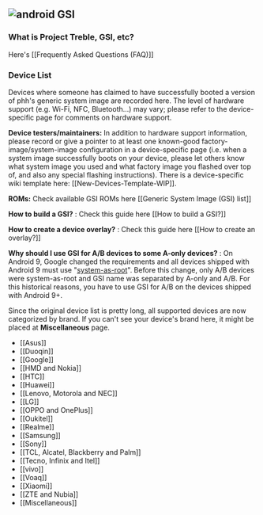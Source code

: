 ## ![android GSI](https://i.imgur.com/cJJ0zxQ.png)
### What is Project Treble, GSI, etc?
Here's [[Frequently Asked Questions (FAQ)]]

### Device List
Devices where someone has claimed to have successfully booted a version of phh's generic system image are recorded here.  The level of hardware support (e.g. Wi-Fi, NFC, Bluetooth...) may vary; please refer to the device-specific page for comments on hardware support.

**Device testers/maintainers:**  In addition to hardware support information, please record or give a pointer to at least one known-good factory-image/system-image configuration in a device-specific page (i.e. when a system image successfully boots on your device, please let others know what system image you used and what factory image you flashed over top of, and also any special flashing instructions).  There is a device-specific wiki template here:  [[New-Devices-Template-WIP]].

**ROMs:** Check available GSI ROMs here [[Generic System Image (GSI) list]]

**How to build a GSI?** : Check this guide here [[How to build a GSI?]]

**How to create a device overlay?** : Check this guide here [[How to create an overlay?]]

**Why should I use GSI for A/B devices to some A-only devices?** : On Android 9, Google changed the requirements and all devices shipped with Android 9 must use "[system-as-root](https://source.android.com/devices/bootloader/partitions/system-as-root)". Before this change, only A/B devices were system-as-root and GSI name was separated by A-only and A/B. For this historical reasons, you have to use GSI for A/B on the devices shipped with Android 9+.

Since the original device list is pretty long, all supported devices are now categorized by brand. If you can't see your device's brand here, it might be placed at **Miscellaneous** page.

* [[Asus]]
* [[Duoqin]]
* [[Google]]
* [[HMD and Nokia]]
* [[HTC]]
* [[Huawei]]
* [[Lenovo, Motorola and NEC]]
* [[LG]]
* [[OPPO and OnePlus]]
* [[Oukitel]]
* [[Realme]]
* [[Samsung]]
* [[Sony]]
* [[TCL, Alcatel, Blackberry and Palm]]
* [[Tecno, Infinix and Itel]]
* [[vivo]]
* [[Voaq]]
* [[Xiaomi]]
* [[ZTE and Nubia]]
* [[Miscellaneous]]
